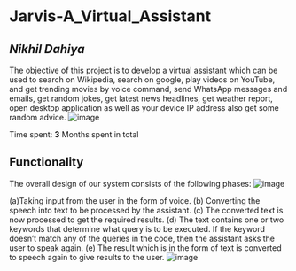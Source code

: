 # Jarvis-A_Virtual_Assistant



## *Nikhil Dahiya*


The objective of this project is to develop a virtual assistant which can be used to search on Wikipedia, search on google, play videos on YouTube, and get trending movies by voice command, send WhatsApp messages and emails, get random jokes, get latest news headlines, get weather report, open desktop application as well as your device IP address also get some random advice. 
![image](https://user-images.githubusercontent.com/106688125/212448359-1c1196ec-9ad9-4299-8484-f52b725683ca.png)



Time spent: **3** Months spent in total

## Functionality 

The overall design of our system consists of the following phases: 
![image](https://user-images.githubusercontent.com/106688125/212448380-778e01b6-05dc-4332-b3df-cd27405e8c55.png)

(a)Taking input from the user in the form of voice.
 (b) Converting the speech into text to be processed by the assistant.
 (c) The converted text is now processed to get the required results. 
(d) The text contains one or two keywords that determine what query is to be executed. If the keyword doesn’t match any of the queries in the code, then the assistant asks the user to speak again.
(e) The result which is in the form of text is converted to speech again to give results to the user.
![image](https://user-images.githubusercontent.com/106688125/212448398-3a227de4-ed70-4bd6-b146-2537d5cf9d69.png)




